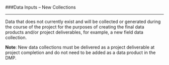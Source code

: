 ###Data Inputs – New Collections

---

Data that does not currently exist and will be collected or generated during the course of the project for the purposes of
creating the final data products and/or project deliverables, for example, a new field data collection.

**Note**: New data collections must be delivered as a project deliverable at project completion and do not need to be
added as a data product in the DMP.